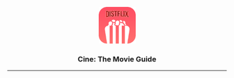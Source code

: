 <p align="center">
  <img alt="Cine: The Movie Guide" src="./app/assets/images/icon.png" height="85" width="85" />
  <h3 align="center">Cine: The Movie Guide</h3>
</p>

---

